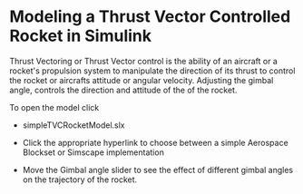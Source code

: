 # Modeling a Thrust Vector Controlled Rocket in Simulink


Thrust Vectoring or Thrust Vector control is the ability of an aircraft or a rocket's propulsion system to manipulate the direction of its thrust to control the rocket or aircrafts attitude or angular velocity. Adjusting the gimbal angle, controls the direction and attitude of the of the rocket.

To open the model click 

- simpleTVCRocketModel.slx
- Click the appropriate hyperlink to choose between a simple Aerospace Blockset or Simscape implementation

- Move the Gimbal angle slider to see the effect of different gimbal angles on the trajectory of the rocket. 